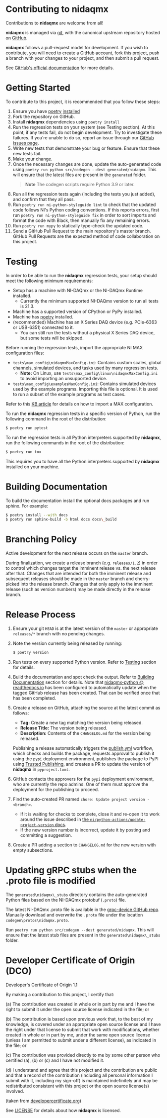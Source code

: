 # Contributing to nidaqmx

Contributions to **nidaqmx** are welcome from all!

**nidaqmx** is managed via [git](https://git-scm.com), with the canonical upstream repository hosted
on [GitHub](http://developercertificate.org/).

**nidaqmx** follows a pull-request model for development.  If you wish to contribute, you will need
to create a GitHub account, fork this project, push a branch with your changes to your project, and
then submit a pull request.

See [GitHub's official documentation](https://help.github.com/articles/using-pull-requests/) for
more details.

# Getting Started

To contribute to this project, it is recommended that you follow these steps:

1. Ensure you have [poetry](https://python-poetry.org/) [installed](https://python-poetry.org/docs/#installation)
2. Fork the repository on GitHub.
3. Install **nidaqmx** dependencies using ``poetry install``
4. Run the regression tests on your system (see Testing section). At this point, if any tests fail, do not
begin development. Try to investigate these failures. If you're unable to do so, report an issue
through our [GitHub issues page](http://github.com/ni/nidaqmx-python/issues).
5. Write new tests that demonstrate your bug or feature. Ensure that these new tests fail.
6. Make your change.
7. Once the necessary changes are done, update the auto-generated code using ``poetry run python src/codegen --dest generated/nidaqmx``. This will ensure that the latest files are present in the ``generated`` folder.
   > **Note**
   > The codegen scripts require Python 3.9 or later.
8. Run all the regression tests again (including the tests you just added), and confirm that they all
pass.
9. Run `poetry run ni-python-styleguide lint` to check that the updated code follows NI's Python coding
conventions. If this reports errors, first run `poetry run ni-python-styleguide fix` in order to sort
imports and format the code with Black, then manually fix any remaining errors.
10. Run `poetry run mypy` to statically type-check the updated code.
11. Send a GitHub Pull Request to the main repository's master branch. GitHub Pull Requests are the
expected method of code collaboration on this project.

# Testing

In order to be able to run the **nidaqmx** regression tests, your setup should meet the following minimum
requirements:

- Setup has a machine with NI-DAQmx or the NI-DAQmx Runtime installed.
   - Currently the minimum supported NI-DAQmx version to run all tests is 21.3.
- Machine has a supported version of CPython or PyPy installed.
- Machine has [poetry](https://python-poetry.org/) installed.
- (recommended) Machine has an X Series DAQ device (e.g. PCIe-6363 or USB-6351) connected to it.
  - You can still run the tests without a physical X Series DAQ device, but some tests will be skipped.

Before running the regression tests, import the appropriate NI MAX configuration files:
- ``tests\max_config\nidaqmxMaxConfig.ini``: Contains custom scales, global channels, simulated devices, 
  and tasks used by many regression tests.
   - **Note:** On Linux, use ``tests\max_config\linux\nidaqmxMaxConfig.ini`` to avoid importing an unsupported device.
- ``tests\max_config\examplesMaxConfig.ini``: Contains simulated devices used by the example programs.
  Importing this file is optional. It is used to run a subset of the example programs as test cases.

Refer to this [KB article](http://digital.ni.com/public.nsf/allkb/0E0D3D7C4AA8903886256B29000C9D5A) for
details on how to import a MAX configuration.

To run the **nidaqmx** regression tests in a specific version of Python, run the following command in the
root of the distribution:

```sh
$ poetry run pytest
```

To run the regression tests in all Python interpreters supported by **nidaqmx**, run the following
commands in the root of the distribution:

```sh
$ poetry run tox
```
  
This requires you to have all the Python interpreters supported by **nidaqmx** installed on your
machine.

# Building Documentation

To build the documentation install the optional docs packages and run sphinx. For example:

```sh
$ poetry install --with docs
$ poetry run sphinx-build -b html docs docs\_build
```

# Branching Policy

Active development for the next release occurs on the `master` branch. 

During finalization, we create a release branch (e.g. `releases/1.2`) in order to control which changes target the imminent
release vs. the next release after that. Changes that are intended for both the imminent release and subsequent releases
should be made in the `master` branch and cherry-picked into the release branch. Changes that only apply to the imminent
release (such as version numbers) may be made directly in the release branch.

# Release Process

1. Ensure your git `HEAD` is at the latest version of the `master` or appropriate `releases/*` branch with no pending changes.
2. Note the version currently being released by running:
   ```sh
   $ poetry version
   ```
3. Run tests on every supported Python version. Refer to [Testing](#testing) section for details.
4. Build the documentation and spot check the output. Refer to [Building Documentation](#building-documentation)
section for details. Note that [nidaqmx-python @ readthedocs.io](https://nidaqmx-python.readthedocs.io/en/latest/)
has been configured to automatically update when the tagged GitHub release has been created. That
can be verified once that has been completed.
5. Create a release on GitHub, attaching the source at the latest commit as follows:
   * **Tag:** Create a new tag matching the version being released.
   * **Release Title:** The version being released.
   * **Description:** Contents of the `CHANGELOG.md` for the version being released.

   Publishing a release automatically triggers the [publish.yml](./.github/workflows/publish.yml)
   workflow, which checks and builds the package, requests approval to publish it using the `pypi`
   deployment environment, publishes the package to PyPI using [Trusted
   Publishing](https://docs.pypi.org/trusted-publishers/), and creates a PR to update the version of
   **nidaqmx** in `pyproject.toml`.
6. GitHub contacts the approvers for the `pypi` deployment environment, who are currently the repo
   admins. One of them must approve the deployment for the publishing to proceed.
7. Find the auto-created PR named `chore: Update project version - <branch>`.
   - If it is waiting for checks to complete, close it and re-open it to work around the issue
     described in [the `ni/python-actions/update-project-version`
     docs](https://github.com/ni/python-actions?tab=readme-ov-file#token).
   - If the new version number is incorrect, update it by posting and committing a suggestion.
8. Create a PR adding a section to `CHANGELOG.md` for the new version with empty subsections.

# Updating gRPC stubs when the .proto file is modified

The `generated\nidaqmx\_stubs` directory contains the auto-generated Python files based on the NI-DAQmx protobuf (`.proto`) file.

The latest NI-DAQmx .proto file is available in the [grpc-device GitHub repo](https://github.com/ni/grpc-device/blob/main/generated/nidaqmx/nidaqmx.proto). Manually download and overwrite the `.proto` file under the location `codegen\protos\nidaqmx.proto`.

Run `poetry run python src/codegen --dest generated/nidaqmx`. This will ensure that the latest stub files are present in the `generated\nidaqmx\_stubs` folder.


# Developer Certificate of Origin (DCO)

Developer's Certificate of Origin 1.1

By making a contribution to this project, I certify that:

(a) The contribution was created in whole or in part by me and I
    have the right to submit it under the open source license
    indicated in the file; or

(b) The contribution is based upon previous work that, to the best
    of my knowledge, is covered under an appropriate open source
    license and I have the right under that license to submit that
    work with modifications, whether created in whole or in part
    by me, under the same open source license (unless I am
    permitted to submit under a different license), as indicated
    in the file; or

(c) The contribution was provided directly to me by some other
    person who certified (a), (b) or (c) and I have not modified
    it.

(d) I understand and agree that this project and the contribution
    are public and that a record of the contribution (including all
    personal information I submit with it, including my sign-off) is
    maintained indefinitely and may be redistributed consistent with
    this project or the open source license(s) involved.

(taken from [developercertificate.org](http://developercertificate.org/))

See [LICENSE](https://github.com/ni/nidaqmx-python/blob/master/LICENSE)
for details about how **nidaqmx** is licensed.
